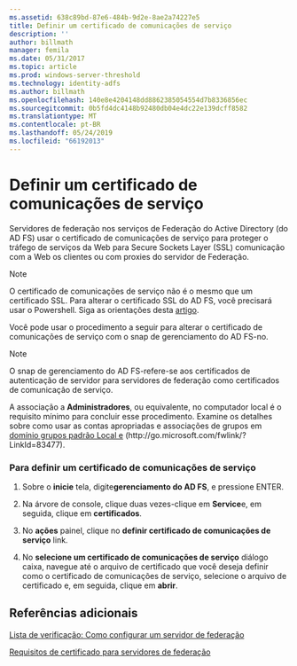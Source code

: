 ```yaml
---
ms.assetid: 638c89bd-87e6-484b-9d2e-8ae2a74227e5
title: Definir um certificado de comunicações de serviço
description: ''
author: billmath
manager: femila
ms.date: 05/31/2017
ms.topic: article
ms.prod: windows-server-threshold
ms.technology: identity-adfs
ms.author: billmath
ms.openlocfilehash: 140e8e4204148dd8862385054554d7b8336856ec
ms.sourcegitcommit: 0b5fd4dc4148b92480db04e4dc22e139dcff8582
ms.translationtype: MT
ms.contentlocale: pt-BR
ms.lasthandoff: 05/24/2019
ms.locfileid: "66192013"
---
```

# <a name="set-a-service-communications-certificate"></a>Definir um certificado de comunicações de serviço


Servidores de federação nos serviços de Federação do Active Directory \(do AD FS\) usar o certificado de comunicações de serviço para proteger o tráfego de serviços da Web para Secure Sockets Layer \(SSL\) comunicação com a Web os clientes ou com proxies do servidor de Federação.

> [!NOTE]  
> O certificado de comunicações de serviço não é o mesmo que um certificado SSL. Para alterar o certificado SSL do AD FS, você precisará usar o Powershell. Siga as orientações desta [artigo](https://docs.microsoft.com/en-us/windows-server/identity/ad-fs/operations/manage-ssl-certificates-ad-fs-wap).


Você pode usar o procedimento a seguir para alterar o certificado de comunicações de serviço com o snap de gerenciamento do AD FS\-no.  

> [!NOTE]  
> O snap de gerenciamento do AD FS\-refere-se aos certificados de autenticação de servidor para servidores de federação como certificados de comunicação de serviço.  

A associação a **Administradores**, ou equivalente, no computador local é o requisito mínimo para concluir esse procedimento.  Examine os detalhes sobre como usar as contas apropriadas e associações de grupos em [domínio grupos padrão Local e](https://go.microsoft.com/fwlink/?LinkId=83477) \(http:\/\/go.microsoft.com\/fwlink\/? LinkId\=83477\).   

### <a name="to-set-a-service-communications-certificate"></a>Para definir um certificado de comunicações de serviço  

1.  Sobre o **inicie** tela, digite**gerenciamento do AD FS**, e pressione ENTER.  

2.  Na árvore de console, clique duas vezes\-clique em **Service**e, em seguida, clique em **certificados**.  

3.  No **ações** painel, clique no **definir certificado de comunicações de serviço** link.  

4.  No **selecione um certificado de comunicações de serviço** diálogo caixa, navegue até o arquivo de certificado que você deseja definir como o certificado de comunicações de serviço, selecione o arquivo de certificado e, em seguida, clique em **abrir**.  

## <a name="additional-references"></a>Referências adicionais  
[Lista de verificação: Como configurar um servidor de federação](Checklist--Setting-Up-a-Federation-Server.md)  

[Requisitos de certificado para servidores de federação](https://technet.microsoft.com/library/dd807040.aspx)  
